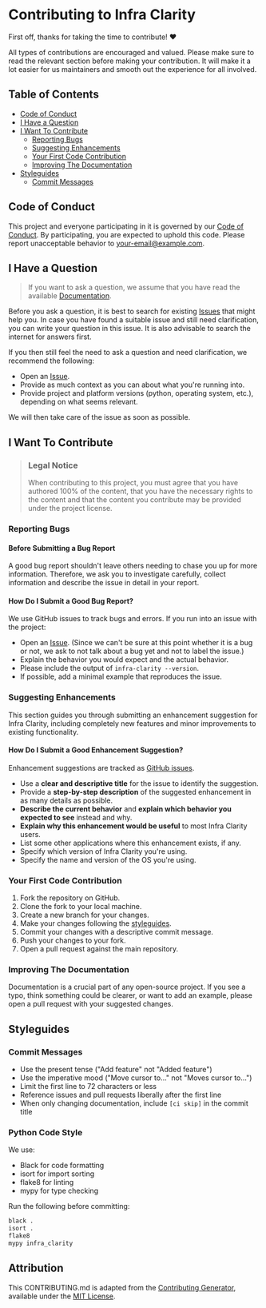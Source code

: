 # Contributing to Infra Clarity

First off, thanks for taking the time to contribute! ❤️

All types of contributions are encouraged and valued. Please make sure to read the relevant section before making your contribution. It will make it a lot easier for us maintainers and smooth out the experience for all involved.

## Table of Contents

- [Code of Conduct](#code-of-conduct)
- [I Have a Question](#i-have-a-question)
- [I Want To Contribute](#i-want-to-contribute)
  - [Reporting Bugs](#reporting-bugs)
  - [Suggesting Enhancements](#suggesting-enhancements)
  - [Your First Code Contribution](#your-first-code-contribution)
  - [Improving The Documentation](#improving-the-documentation)
- [Styleguides](#styleguides)
  - [Commit Messages](#commit-messages)

## Code of Conduct

This project and everyone participating in it is governed by our [Code of Conduct](CODE_OF_CONDUCT.md). By participating, you are expected to uphold this code. Please report unacceptable behavior to [your-email@example.com](mailto:your-email@example.com).

## I Have a Question

> If you want to ask a question, we assume that you have read the available [Documentation](https://github.com/yourusername/infra-clarity#readme).

Before you ask a question, it is best to search for existing [Issues](https://github.com/yourusername/infra-clarity/issues) that might help you. In case you have found a suitable issue and still need clarification, you can write your question in this issue. It is also advisable to search the internet for answers first.

If you then still feel the need to ask a question and need clarification, we recommend the following:

- Open an [Issue](https://github.com/yourusername/infra-clarity/issues/new).
- Provide as much context as you can about what you're running into.
- Provide project and platform versions (python, operating system, etc.), depending on what seems relevant.

We will then take care of the issue as soon as possible.

## I Want To Contribute

> ### Legal Notice
> When contributing to this project, you must agree that you have authored 100% of the content, that you have the necessary rights to the content and that the content you contribute may be provided under the project license.

### Reporting Bugs

#### Before Submitting a Bug Report

A good bug report shouldn't leave others needing to chase you up for more information. Therefore, we ask you to investigate carefully, collect information and describe the issue in detail in your report.

#### How Do I Submit a Good Bug Report?

We use GitHub issues to track bugs and errors. If you run into an issue with the project:

- Open an [Issue](https://github.com/yourusername/infra-clarity/issues/new). (Since we can't be sure at this point whether it is a bug or not, we ask to not talk about a bug yet and not to label the issue.)
- Explain the behavior you would expect and the actual behavior.
- Please include the output of `infra-clarity --version`.
- If possible, add a minimal example that reproduces the issue.

### Suggesting Enhancements

This section guides you through submitting an enhancement suggestion for Infra Clarity, including completely new features and minor improvements to existing functionality.

#### How Do I Submit a Good Enhancement Suggestion?

Enhancement suggestions are tracked as [GitHub issues](https://github.com/yourusername/infra-clarity/issues).

- Use a **clear and descriptive title** for the issue to identify the suggestion.
- Provide a **step-by-step description** of the suggested enhancement in as many details as possible.
- **Describe the current behavior** and **explain which behavior you expected to see** instead and why.
- **Explain why this enhancement would be useful** to most Infra Clarity users.
- List some other applications where this enhancement exists, if any.
- Specify which version of Infra Clarity you're using.
- Specify the name and version of the OS you're using.

### Your First Code Contribution

1. Fork the repository on GitHub.
2. Clone the fork to your local machine.
3. Create a new branch for your changes.
4. Make your changes following the [styleguides](#styleguides).
5. Commit your changes with a descriptive commit message.
6. Push your changes to your fork.
7. Open a pull request against the main repository.

### Improving The Documentation

Documentation is a crucial part of any open-source project. If you see a typo, think something could be clearer, or want to add an example, please open a pull request with your suggested changes.

## Styleguides

### Commit Messages

- Use the present tense ("Add feature" not "Added feature")
- Use the imperative mood ("Move cursor to..." not "Moves cursor to...")
- Limit the first line to 72 characters or less
- Reference issues and pull requests liberally after the first line
- When only changing documentation, include `[ci skip]` in the commit title

### Python Code Style

We use:
- Black for code formatting
- isort for import sorting
- flake8 for linting
- mypy for type checking

Run the following before committing:

```bash
black .
isort .
flake8
mypy infra_clarity
```

## Attribution

This CONTRIBUTING.md is adapted from the [Contributing Generator](https://github.com/bttger/contributing-gen), available under the [MIT License](https://github.com/bttger/contributing-gen/blob/main/LICENSE).

